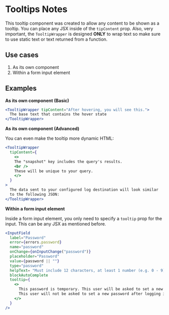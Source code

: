 # Tooltips Notes

This tooltip component was created to allow any content to be shown as a tooltip. You can place any
JSX inside of the `tipContent` prop. Also, very important, the `TooltipWrapper` is designed **ONLY**
to wrap text so make sure to use static text or text returned from a function.

## Use cases

1. As its own component
2. Within a form input element

## Examples

**As its own component (Basic)**

```jsx
<TooltipWrapper tipContent="After hovering, you will see this.">
  The base text that contains the hover state
</TooltipWrapper>
```

**As its own component (Advanced)**

You can even make the tooltip more dynamic HTML:

```jsx
<TooltipWrapper
  tipContent={
    <>
    The "snapshot" key includes the query's results. 
    <br />
    These will be unique to your query.
    </>
  }
>
  The data sent to your configured log destination will look similar
  to the following JSON:
</TooltipWrapper>
```

**Within a form input element**

Inside a form input element, you only need to specify a `tooltip` prop for the input. This can be
any JSX as mentioned before.

```jsx
<InputField
  label="Password"
  error={errors.password}
  name="password"
  onChange={onInputChange("password")}
  placeholder="Password"
  value={password || ""}
  type="password"
  helpText= "Must include 12 characters, at least 1 number (e.g. 0 - 9), and at least 1 symbol (e.g. &*#)"
  blockAutoComplete
  tooltip={
    <>
      This password is temporary. This user will be asked to set a new password after logging in to the Mobius UI.<br /><br />
      This user will not be asked to set a new password after logging in to MobiusCLI or the Mobius API.
    </>
  }
/>
```
